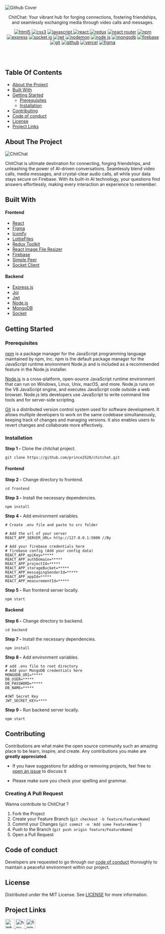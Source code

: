 ![Github Cover](https://github.com/prince2520/chitchat/assets/68547999/f8294b0b-f530-4918-85be-c7011652704e)

<p align = "center">
ChitChat: Your vibrant hub for forging connections, fostering friendships, and seamlessly exchanging media through video calls and messages.
</p>


<p align="center" width="50%">
<a href="https://html.com/" target="_blank" rel="noreferrer"> <img src="https://img.shields.io/badge/html5-%23E34F26.svg?style=for-the-badge&logo=html5&logoColor=white" alt="html5"/></a>
<a href="https://developer.mozilla.org/en-US/docs/Web/CSS" target="_blank" rel="noreferrer"> <img src="https://img.shields.io/badge/css3-%231572B6.svg?style=for-the-badge&logo=css3&logoColor=white" alt="css3"/></a>
<a href="https://www.w3schools.com/js/" target="_blank" rel="noreferrer"> <img src="https://img.shields.io/badge/javascript-%23323330.svg?style=for-the-badge&logo=javascript&logoColor=%23F7DF1E" alt="javascript"/> </a>
<a href="https://legacy.reactjs.org/docs/getting-started.html" target="_blank" rel="noreferrer"> <img src="https://img.shields.io/badge/react-%2320232a.svg?style=for-the-badge&logo=react&logoColor=%2361DAFB" alt="react"/> </a>
<a href="https://redux.js.org/" target="_blank" rel="noreferrer"> <img src="https://img.shields.io/badge/redux-%23593d88.svg?style=for-the-badge&logo=redux&logoColor=white" alt="redux"/></a>
<a href="https://reactrouter.com/en/main" target="_blank" rel="noreferrer"> <img src="https://img.shields.io/badge/React_Router-CA4245?style=for-the-badge&logo=react-router&logoColor=white" alt="react router"/></a>
<a href="https://www.npmjs.com/" target="_blank" rel="noreferrer"> <img src="https://img.shields.io/badge/NPM-%23CB3837.svg?style=for-the-badge&logo=npm&logoColor=white" alt="npm"/></a>
<a href="https://expressjs.com/" target="_blank" rel="noreferrer"> <img src="https://img.shields.io/badge/express.js-%23404d59.svg?style=for-the-badge&logo=express&logoColor=%2361DAFB" alt="express"/></a>
<a href="https://socket.io/" target="_blank" rel="noreferrer"> <img src="https://img.shields.io/badge/Socket.io-black?style=for-the-badge&logo=socket.io&badgeColor=010101" alt="socket io"/></a>
<a href="https://jwt.io/" target="_blank" rel="noreferrer"> <img src="https://img.shields.io/badge/JWT-black?style=for-the-badge&logo=JSON%20web%20tokens" alt="jwt"/></a>
<a href="https://www.npmjs.com/package//nodemon" target="_blank" rel="noreferrer"> <img src="https://img.shields.io/badge/NODEMON-%23323330.svg?style=for-the-badge&logo=nodemon&logoColor=%BBDEAD" alt="nodemon"/></a>
<a href="https://reactrouter.com/en/main" target="_blank" rel="noreferrer"> <img src="https://img.shields.io/badge/node.js-6DA55F?style=for-the-badge&logo=node.js&logoColor=white" alt="node js"/></a>
<a href="https://www.mongodb.com/" target="_blank" rel="noreferrer"> <img src="https://img.shields.io/badge/MongoDB-%234ea94b.svg?style=for-the-badge&logo=mongodb&logoColor=white" alt="mongodb"/></a>
<a href="https://firebase.google.com/" target="_blank" rel="noreferrer"> <img src="https://img.shields.io/badge/firebase-%23039BE5.svg?style=for-the-badge&logo=firebase" alt="firebase"/></a>
<a href="https://git-scm.com/" target="_blank" rel="noreferrer"> <img src="https://img.shields.io/badge/git-%23F05033.svg?style=for-the-badge&logo=git&logoColor=white" alt="git"/></a>
<a href="https://github.com/" target="_blank" rel="noreferrer"> <img src="https://img.shields.io/badge/github-%23121011.svg?style=for-the-badge&logo=github&logoColor=white" alt="github"/></a>
<a href="https://vercel.com/" target="_blank" rel="noreferrer"> <img src="https://img.shields.io/badge/vercel-%23000000.svg?style=for-the-badge&logo=vercel&logoColor=white" alt="vercel"/></a>
<a href="https://www.figma.com/" target="_blank" rel="noreferrer"> <img src="https://img.shields.io/badge/figma-%23F24E1E.svg?style=for-the-badge&logo=figma&logoColor=white" alt="figma"/></a>
</p>

</br>
<br/>

## Table Of Contents
* [About the Project](#about-the-project)
* [Built With](#built-with)
* [Getting Started](#getting-started)
  * [Prerequisites](#prerequisites)
  * [Installation](#installation)
* [Contributing](#contributing)
* [Code of conduct](#code-of-conduct)
* [License](#license)
* [Project Links](#project-links)


## About The Project
![ChitChat](https://github.com/prince2520/chitchat/assets/68547999/33f87002-83f3-41b3-8c5d-580130d29b72)


<p align="left">
ChitChat is ultimate destination for connecting, forging friendships, and unleashing the power of AI-driven conversations. Seamlessly blend video calls, media messages, and crystal-clear audio calls, all while your data stays secure on Firebase. With its built-in AI technology, your questions find answers effortlessly, making every interaction an experience to remember.
</p>

## Built With
#### Frontend
* [React](https://react.dev/)
* [Figma](https://www.figma.com/)
* [Iconify](https://iconify.design/)
* [LottieFiles](https://lottiefiles.com/)
* [Redux Toolkit](https://redux-toolkit.js.org/)
* [React Image File Resizer](https://www.npmjs.com/package/react-image-file-resizer)
* [Firebase](https://firebase.google.com/)
* [Simple Peer](https://www.npmjs.com/package/simple-peer)
* [Socket Client](https://socket.io/docs/v4/client-api/)

#### Backend
* [Express.js](https://expressjs.com/)
* [Joi](https://joi.dev/)
* [Jwt](https://jwt.io/)
* [Node.js](https://nodejs.org/en)
* [MongoDB](https://mongodb.com/)
* [Socket](https://www.npmjs.com/package/socket.io)

## Getting Started  

### Prerequisites
<a href="https://www.npmjs.com/package/npm" >npm</a>  is a package manager for the JavaScript programming language maintained by npm, Inc. npm is the default package manager for the JavaScript runtime environment Node.js and is included as a recommended feature in the Node.js installer. 

<a href="https://nodejs.org/en">Node.js</a> is a cross-platform, open-source JavaScript runtime environment that can run on Windows, Linux, Unix, macOS, and more. Node.js runs on the V8 JavaScript engine, and executes JavaScript code outside a web browser. Node.js lets developers use JavaScript to write command line tools and for server-side scripting.

<a href="https://git-scm.com/downloads" >Git</a> is a distributed version control system used for software development. It allows multiple developers to work on the same codebase simultaneously, keeping track of changes and managing versions. It also enables users to revert changes and collaborate more effectively.


### Installation

<p><b>Step 1 -</b> Clone the chitchat project.</p>

```
git clone https://github.com/prince2520/chitchat.git
```

#### Frontend

<p><b>Step 2 -</b> Change directory to frontend. </p>

```
cd frontend 
```

<p><b>Step 3 -</b> Install the necessary dependencies. </p>

```
npm install 
```

<p><b>Step 4 -</b> Add environment variables. </p>

```
# Create .env file and paste to src folder

# Add the url of your server
REACT_APP_SERVER_URL= http://127.0.0.1:5000 //By 

# Add your firebase credentials here
# firebase config (Add your config data)
REACT_APP_apiKey=*****
REACT_APP_authDomain=*****
REACT_APP_projectId=*****
REACT_APP_storageBucket=*****
REACT_APP_messagingSenderId=*****
REACT_APP_appId=*****
REACT_APP_measurementId=*****
```
<p><b>Step 5 -</b> Run frontend server locally.</p>

```
npm start 
```

#### Backend

<p><b>Step 6 -</b> Change directory to backend. </p>

```
cd backend 
```

<p><b>Step 7 -</b> Install the necessary dependencies. </p>

```
npm install 
```

<p><b>Step 8 -</b> Add environment variables. </p>

```
# add .env file to root directory
# Add your MongoDB credentials here
MONGODB_URI=*****
DB_USER=*****
DB_PASSWORD=*****
DB_NAME=*****

#JWT Secret Key
JWT_SECRET_KEY=****

```

<p><b>Step 9 -</b> Run backend server locally.</p>

```
npm start
```

## Contributing

Contributions are what make the open source community such an amazing place to be learn, inspire, and create. Any contributions you make are **greatly appreciated**.
* If you have suggestions for adding or removing projects, feel free to [open an issue](https://github.com/prince2520/chitchat/issues) to discuss it

* Please make sure you check your spelling and grammar.

### Creating A Pull Request

Wanna contribute to ChitChat ?

1. Fork the Project
2. Create your Feature Branch (`git checkout -b feature/FeatureName`)
3. Commit your Changes (`git commit -m 'Add some FeatureName'`)
4. Push to the Branch (`git push origin feature/FeatureName`)
5. Open a Pull Request


## Code of conduct

Developers are requested to go through our <a href="https://github.com/prince2520/chitchat/blob/main/CODE_OF_CONDUCT.md">code of conduct</a> thoroughly to maintain a peaceful environment within our project.

## License
Distributed under the MIT License. See [LICENSE](https://github.com/prince2520/chitchat/blob/main/LICENSE) for more information.

## Project Links
<p align="left">
<a href="https://chiitchat.vercel.app/auth/login" target="_blank" rel="noreferrer"> <img src="https://github.com/prince2520/animesuper/assets/68547999/56ca3f30-2eb8-48fb-a669-2cadd5fc3297" alt="website" height="30"/> </a>
<a href="https://www.youtube.com/watch?v=Dq76QVwMyxc" target="_blank" rel="noreferrer"> <img src="https://github.com/prince2520/animesuper/assets/68547999/fc73f01d-9043-4756-a8fd-b9b029b20c39" alt="hou"  height="30"/> </a>
<a href="https://www.figma.com/file/bd0paKNg49My3fX5vHR9r4/ChitChat?type=design&node-id=0%3A1&mode=design&t=33lYqE1rsVVEVnTk-1" target="_blank" rel="noreferrer"> <img src="https://github.com/prince2520/animesuper/assets/68547999/a973c973-0031-4712-a573-07189646f6d5" alt="figma" height="30"/></a>
